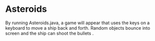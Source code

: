 # Asteroids
By running Asteroids.java, a game will appear that uses the keys on a keyboard to move a ship back and forth. Random objects bounce into screen and the ship can shoot the bullets .
